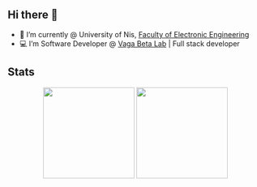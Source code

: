 ## Hi there 👋

- 🌱 I’m currently @ University of Nis, [Faculty of Electronic Engineering](https://www.elfak.ni.ac.rs/)
- 💻 I’m Software Developer @ [Vaga Beta Lab](https://www.vagabeta.rs/) | Full stack developer

## Stats
<p align="center">
  <!-- GitHub Stats -->  
  <img height="180em" src="https://github-readme-stats.vercel.app/api?username=LakishaDev&count_private=true&theme=tokyonight&show_icons=true&hide_border=true&include_all_commits=true" />
  <!-- Most Used Languages -->  
  <img height="180em" src="https://github-readme-stats.vercel.app/api/top-langs/?username=LakishaDev&layout=compact&theme=tokyonight&hide_border=true"/>
</p>
